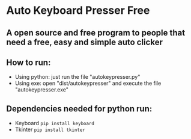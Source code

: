 # Auto Keyboard Presser Free
## A open source and free program to people that need a free, easy and simple auto clicker

## How to run:
* Using python: just run the file "autokeypresser.py"  
* Using exe: open "dist/autokeypresser" and execute the file "autokeypresser.exe"  

## Dependencies needed for python run:
* Keyboard ```pip install keyboard```  
* Tkinter ```pip install tkinter```  
